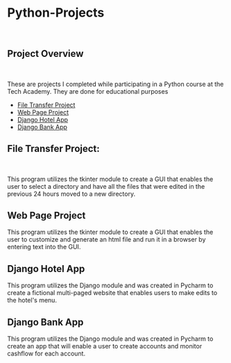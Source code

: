 # Python-Projects

<br>
<h2> Project Overview</h2>
<br>
<p>These are projects I completed while participating in a Python course at the Tech Academy. They are done for educational purposes</p>
<ul>
  <li><a href = "https://github.com/sammyKav/Python-Projects/tree/main/File_Transfer">File Transfer Project</a> </li>
  <li><a href ="https://github.com/sammyKav/Python-Projects/tree/main/WEB_Page">Web Page Project</a> </li>
  <li><a href = "https://github.com/sammyKav/Python-Projects/tree/main/techproject">Django Hotel App</a></li>
  <li><a href ="https://github.com/sammyKav/Python-Projects/tree/main/chbkEnv">Django Bank App</a></li>
</ul> 
  
<h2>File Transfer Project:</h2>
<br>
<p> This program utilizes the tkinter module to create a GUI that enables the user to select a directory and have all the files that were edited in the previous 24 hours moved to a new directory.</p>

<h2>Web Page Project</h2>
<p>This program utilizes the tkinter module to create a GUI that enables the user to customize and generate an html file and run it in a browser by entering text into the GUI.
  
<h2>Django Hotel App</h2>
  
<p>This program utilizes the Django module and was created in Pycharm to create a fictional multi-paged website that enables users to make edits to the hotel's menu.</p>
  
 <h2>Django Bank App</h2>
 <p>This program utilizes the Django module and was created in Pycharm to create an app that will enable a user to create accounts and monitor cashflow for each account. </p>   
  





